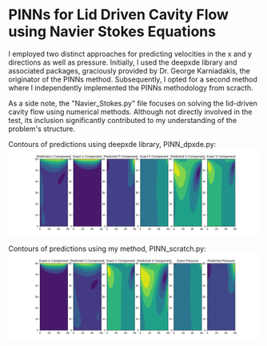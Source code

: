 # PINNs for Lid Driven Cavity Flow using Navier Stokes Equations

I employed two distinct approaches for predicting velocities in the x and y directions as well as pressure. Initially, I used the deepxde library and associated packages, graciously provided by Dr. George Karniadakis, the originator of the PINNs method. Subsequently, I opted for a second method where I independently implemented the PINNs methodology from scracth.

As a side note, the "Navier_Stokes.py" file focuses on solving the lid-driven cavity flow using numerical methods. Although not directly involved in the test, its inclusion significantly contributed to my understanding of the problem's structure.


Contours of predictions using deepxde library, PINN_dpxde.py:
![Sample Image](https://github.com/Mahsarnzh/origenAI/blob/main/lid_driven_cavity_PINNS/PINNs_Scratch_Contour_01.png)

Contours of predictions using my method, PINN_scratch.py:
![Sample Image](https://github.com/Mahsarnzh/origenAI/blob/main/lid_driven_cavity_PINNS/PINNs_Scratch_Contour_02.png)
